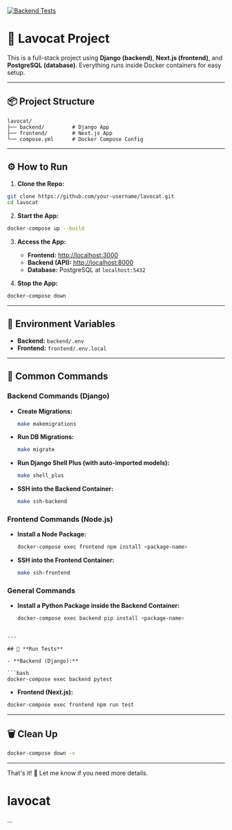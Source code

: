 [![Backend Tests](https://github.com/sleonardoaugusto/veredict/actions/workflows/backend-tests.yml/badge.svg)](https://github.com/sleonardoaugusto/veredict/actions/workflows/backend-tests.yml)

# 🚀 Lavocat Project

This is a full-stack project using **Django (backend)**, **Next.js (frontend)**, and **PostgreSQL (database)**. Everything runs inside Docker containers for easy setup.

---

## 📦 **Project Structure**

```
lavocat/
├── backend/         # Django App
├── frontend/        # Next.js App
└── compose.yml      # Docker Compose Config
```

---

## ⚙️ **How to Run**

1. **Clone the Repo:**

```bash
git clone https://github.com/your-username/lavocat.git
cd lavocat
```

2. **Start the App:**

```bash
docker-compose up --build
```

3. **Access the App:**
   - **Frontend:** [http://localhost:3000](http://localhost:3000)
   - **Backend (API):** [http://localhost:8000](http://localhost:8000)
   - **Database:** PostgreSQL at `localhost:5432`

4. **Stop the App:**

```bash
docker-compose down
```

---

## 📂 **Environment Variables**

- **Backend:** `backend/.env`
- **Frontend:** `frontend/.env.local`

---

## 🔄 **Common Commands**

### **Backend Commands (Django)**
- **Create Migrations:**
  ```bash
  make makemigrations
  ```
- **Run DB Migrations:**
  ```bash
  make migrate
  ```
- **Run Django Shell Plus (with auto-imported models):**
  ```bash
  make shell_plus
  ```
- **SSH into the Backend Container:**
  ```bash
  make ssh-backend
  ```

### **Frontend Commands (Node.js)**
- **Install a Node Package:**
  ```bash
  docker-compose exec frontend npm install <package-name>
  ```
- **SSH into the Frontend Container:**
  ```bash
  make ssh-frontend
  ```

### **General Commands**
- **Install a Python Package inside the Backend Container:**
  ```bash
  docker-compose exec backend pip install <package-name>
  ```

```

---

## 🧪 **Run Tests**

- **Backend (Django):**

```bash
docker-compose exec backend pytest
```

- **Frontend (Next.js):**

```bash
docker-compose exec frontend npm run test
```

---

## 🗑️ **Clean Up**

```bash
docker-compose down -v
```

---

That's it! 🚀 Let me know if you need more details.
# lavocat
...